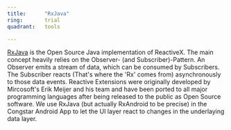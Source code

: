 ```yaml
---
title:      "RxJava"
ring:       trial
quadrant:   tools

---
```


[RxJava](https://github.com/ReactiveX/RxJava) is the Open Source Java implementation of ReactiveX. The main concept heavily relies on the Observer- (and Subscriber)-Pattern. An Observer emits a stream of data, which can be consumed by Subscribers. The Subscriber reacts (That's where the 'Rx' comes from) asynchronously to those data events. Reactive Extensions were originally developed by Mircosoft's Erik Meijer and his team and have been ported to all major programming languages after being released to the public as Open Source software. We use RxJava (but actually RxAndroid to be precise) in the Congstar Android App to let the UI layer react to changes in the underlaying data layer.
